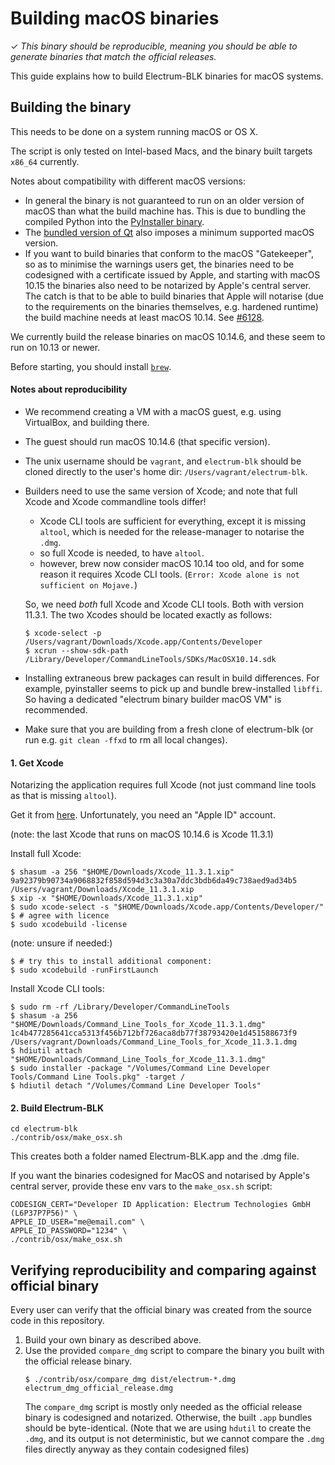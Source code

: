 Building macOS binaries
=======================

✓ _This binary should be reproducible, meaning you should be able to generate
   binaries that match the official releases._

This guide explains how to build Electrum-BLK binaries for macOS systems.


## Building the binary

This needs to be done on a system running macOS or OS X.

The script is only tested on Intel-based Macs, and the binary built
targets `x86_64` currently.

Notes about compatibility with different macOS versions:
- In general the binary is not guaranteed to run on an older version of macOS
  than what the build machine has. This is due to bundling the compiled Python into
  the [PyInstaller binary](https://github.com/pyinstaller/pyinstaller/issues/1191).
- The [bundled version of Qt](https://github.com/spesmilo/electrum/issues/3685) also
  imposes a minimum supported macOS version.
- If you want to build binaries that conform to the macOS "Gatekeeper", so as to
  minimise the warnings users get, the binaries need to be codesigned with a
  certificate issued by Apple, and starting with macOS 10.15 the binaries also
  need to be notarized by Apple's central server. The catch is that to be able to build
  binaries that Apple will notarise (due to the requirements on the binaries themselves,
  e.g. hardened runtime) the build machine needs at least macOS 10.14.
  See [#6128](https://github.com/spesmilo/electrum/issues/6128).

We currently build the release binaries on macOS 10.14.6, and these seem to run on
10.13 or newer.

Before starting, you should install [`brew`](https://brew.sh/).


#### Notes about reproducibility

- We recommend creating a VM with a macOS guest, e.g. using VirtualBox,
  and building there.
- The guest should run macOS 10.14.6 (that specific version).
- The unix username should be `vagrant`, and `electrum-blk` should be cloned directly
  to the user's home dir: `/Users/vagrant/electrum-blk`.
- Builders need to use the same version of Xcode; and note that
  full Xcode and Xcode commandline tools differ!
  - Xcode CLI tools are sufficient for everything, except it is missing `altool`,
    which is needed for the release-manager to notarise the `.dmg`.
  - so full Xcode is needed, to have `altool`.
  - however, brew now consider macOS 10.14 too old, and for some reason it
    requires Xcode CLI tools. (`Error: Xcode alone is not sufficient on Mojave.`)

  So, we need *both* full Xcode and Xcode CLI tools. Both with version 11.3.1.
  The two Xcodes should be located exactly as follows:
    ```
    $ xcode-select -p
    /Users/vagrant/Downloads/Xcode.app/Contents/Developer
    $ xcrun --show-sdk-path
    /Library/Developer/CommandLineTools/SDKs/MacOSX10.14.sdk
    ```
- Installing extraneous brew packages can result in build differences.
  For example, pyinstaller seems to pick up and bundle brew-installed `libffi`.
  So having a dedicated "electrum binary builder macOS VM" is recommended.
- Make sure that you are building from a fresh clone of electrum-blk
  (or run e.g. `git clean -ffxd` to rm all local changes).


#### 1. Get Xcode

Notarizing the application requires full Xcode
(not just command line tools as that is missing `altool`).

Get it from [here](https://developer.apple.com/download/more/).
Unfortunately, you need an "Apple ID" account.

(note: the last Xcode that runs on macOS 10.14.6 is Xcode 11.3.1)

Install full Xcode:
```
$ shasum -a 256 "$HOME/Downloads/Xcode_11.3.1.xip"
9a92379b90734a9068832f858d594d3c3a30a7ddc3bdb6da49c738aed9ad34b5  /Users/vagrant/Downloads/Xcode_11.3.1.xip
$ xip -x "$HOME/Downloads/Xcode_11.3.1.xip"
$ sudo xcode-select -s "$HOME/Downloads/Xcode.app/Contents/Developer/"
$ # agree with licence
$ sudo xcodebuild -license
```

(note: unsure if needed:)
```
$ # try this to install additional component:
$ sudo xcodebuild -runFirstLaunch
```

Install Xcode CLI tools:
```
$ sudo rm -rf /Library/Developer/CommandLineTools
$ shasum -a 256 "$HOME/Downloads/Command_Line_Tools_for_Xcode_11.3.1.dmg"
1c4b477285641cca5313f456b712bf726aca8db77f38793420e1d451588673f9  /Users/vagrant/Downloads/Command_Line_Tools_for_Xcode_11.3.1.dmg
$ hdiutil attach "$HOME/Downloads/Command_Line_Tools_for_Xcode_11.3.1.dmg"
$ sudo installer -package "/Volumes/Command Line Developer Tools/Command Line Tools.pkg" -target /
$ hdiutil detach "/Volumes/Command Line Developer Tools"
```

#### 2. Build Electrum-BLK

    cd electrum-blk
    ./contrib/osx/make_osx.sh

This creates both a folder named Electrum-BLK.app and the .dmg file.

If you want the binaries codesigned for MacOS and notarised by Apple's central server,
provide these env vars to the `make_osx.sh` script:

    CODESIGN_CERT="Developer ID Application: Electrum Technologies GmbH (L6P37P7P56)" \
    APPLE_ID_USER="me@email.com" \
    APPLE_ID_PASSWORD="1234" \
    ./contrib/osx/make_osx.sh


## Verifying reproducibility and comparing against official binary

Every user can verify that the official binary was created from the source code in this
repository.

1. Build your own binary as described above.
2. Use the provided `compare_dmg` script to compare the binary you built with
   the official release binary.
    ```
    $ ./contrib/osx/compare_dmg dist/electrum-*.dmg electrum_dmg_official_release.dmg
    ```
   The `compare_dmg` script is mostly only needed as the official release binary is
   codesigned and notarized. Otherwise, the built `.app` bundles should be byte-identical.
   (Note that we are using `hdutil` to create the `.dmg`, and its output is not
   deterministic, but we cannot compare the `.dmg` files directly anyway as they contain
   codesigned files)
